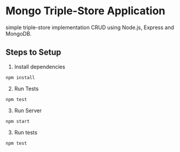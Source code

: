 # Mongo Triple-Store Application

simple triple-store implementation CRUD using Node.js, Express and MongoDB.

## Steps to Setup

1. Install dependencies
```
npm install
```

2. Run Tests
```
npm test
```
3. Run Server
```
npm start
```
3. Run tests
```
npm test
```
